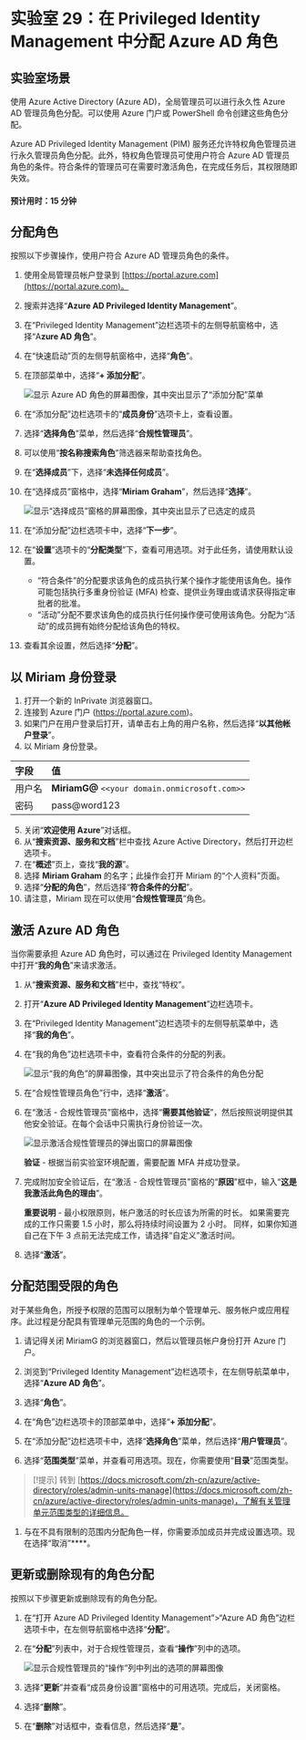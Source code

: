 ﻿---
lab:
    title: '29 - 针对 Azure AD 角色配置 Privileged Identity Management'
    learning path: '04'
    module: '模块 03 - 计划和实现特权访问'
---

# 实验室 29：在 Privileged Identity Management 中分配 Azure AD 角色

## 实验室场景

使用 Azure Active Directory (Azure AD)，全局管理员可以进行永久性 Azure AD 管理员角色分配。可以使用 Azure 门户或 PowerShell 命令创建这些角色分配。

Azure AD Privileged Identity Management (PIM) 服务还允许特权角色管理员进行永久管理员角色分配。此外，特权角色管理员可使用户符合 Azure AD 管理员角色的条件。符合条件的管理员可在需要时激活角色，在完成任务后，其权限随即失效。

#### 预计用时：15 分钟

## 分配角色

按照以下步骤操作，使用户符合 Azure AD 管理员角色的条件。

1. 使用全局管理员帐户登录到 [https://portal.azure.com](https://portal.azure.com)。

1. 搜索并选择“**Azure AD Privileged Identity Management**”。

1. 在“Privileged Identity Management”边栏选项卡的左侧导航窗格中，选择“A**zure AD 角色**”。

1. 在“快速启动”页的左侧导航窗格中，选择“**角色**”。

1. 在顶部菜单中，选择“**+ 添加分配**”。

    ![显示 Azure AD 角色的屏幕图像，其中突出显示了“添加分配”菜单](./media/lp4-mod3-pim-assign-role.png)

1. 在“添加分配”边栏选项卡的“**成员身份**”选项卡上，查看设置。

1. 选择“**选择角色**”菜单，然后选择“**合规性管理员**”。

1. 可以使用“**按名称搜索角色**”筛选器来帮助查找角色。

1. 在“**选择成员**”下，选择“**未选择任何成员**”。

1. 在“选择成员”窗格中，选择“**Miriam Graham**”，然后选择“**选择**”。

    ![显示“选择成员”窗格的屏幕图像，其中突出显示了已选定的成员](./media/lp4-mod3-pim-add-role-assignment.png)

1. 在“添加分配”边栏选项卡中，选择“**下一步**”。

1. 在“**设置**”选项卡的“**分配类型**”下，查看可用选项。对于此任务，请使用默认设置。

    - “符合条件”的分配要求该角色的成员执行某个操作才能使用该角色。操作可能包括执行多重身份验证 (MFA) 检查、提供业务理由或请求获得指定审批者的批准。
    - “活动”分配不要求该角色的成员执行任何操作便可使用该角色。分配为“活动”的成员拥有始终分配给该角色的特权。

1. 查看其余设置，然后选择“**分配**”。

## 以 Miriam 身份登录

1. 打开一个新的 InPrivate 浏览器窗口。
2. 连接到 Azure 门户 (https://portal.azure.com)。
3. 如果门户在用户登录后打开，请单击右上角的用户名称，然后选择“**以其他帐户登录**”。
4. 以 Miriam 身份登录。

| 字段 | 值 |
| :--- | :--- |
| 用户名 | **MiriamG@** `<<your domain.onmicrosoft.com>>` |
| 密码 | pass@word123 |

5. 关闭“**欢迎使用 Azure**”对话框。
6. 从“**搜索资源、服务和文档**”栏中查找 Azure Active Directory，然后打开边栏选项卡。
7. 在“**概述**”页上，查找“**我的源**”。
8. 选择 **Miriam Graham** 的名字；此操作会打开 Miriam 的“个人资料”页面。
9. 选择“**分配的角色**”，然后选择“**符合条件的分配**”。
10. 请注意，Miriam 现在可以使用“**合规性管理员**”角色。

## 激活 Azure AD 角色

当你需要承担 Azure AD 角色时，可以通过在 Privileged Identity Management 中打开“**我的角色**”来请求激活。

1. 从“**搜索资源、服务和文档**”栏中，查找“特权”。
2. 打开“**Azure AD Privileged Identity Management**”边栏选项卡。
3. 在“Privileged Identity Management”边栏选项卡的左侧导航菜单中，选择“**我的角色**”。

1. 在“我的角色”边栏选项卡中，查看符合条件的分配的列表。

    ![显示“我的角色”的屏幕图像，其中突出显示了符合条件的角色分配](./media/lp4-mod3-my-roles.png)

1. 在“合规性管理员角色”行中，选择“**激活**”。

1. 在“激活 - 合规性管理员”窗格中，选择“**需要其他验证**”，然后按照说明提供其他安全验证。在每个会话中只需执行身份验证一次。

    ![显示激活合规性管理员的弹出窗口的屏幕图像](./media/lp4-mod3-pim-activate-role.png)

    **验证** - 根据当前实验室环境配置，需要配置 MFA 并成功登录。

1. 完成附加安全验证后，在“激活 - 合规性管理员”窗格的“**原因**”框中，输入“**这是我激活此角色的理由**”。

    **重要说明** - 最小权限原则，帐户激活的时长应该为所需的时长。  如果需要完成的工作只需要 1.5 小时，那么将持续时间设置为 2 小时。  同样，如果你知道自己在下午 3 点前无法完成工作，请选择“自定义”激活时间。

1. 选择“**激活**”。

## 分配范围受限的角色

对于某些角色，所授予权限的范围可以限制为单个管理单元、服务帐户或应用程序。此过程是分配具有管理单元范围的角色的一个示例。

1. 请记得关闭 MiriamG 的浏览器窗口，然后以管理员帐户身份打开 Azure 门户。
2. 浏览到“Privileged Identity Management”边栏选项卡，在左侧导航菜单中，选择“**Azure AD 角色**”。
3. 选择“**角色**”。
4. 在“角色”边栏选项卡的顶部菜单中，选择“**+ 添加分配**”。

5. 在“添加分配”边栏选项卡中，选择“**选择角色**”菜单，然后选择“**用户管理员**”。

1. 选择“**范围类型**”菜单，并查看可用选项。现在，你需要使用“**目录**”范围类型。

>[!提示]
>转到 [https://docs.microsoft.com/zh-cn/azure/active-directory/roles/admin-units-manage](https://docs.microsoft.com/zh-cn/azure/active-directory/roles/admin-units-manage)，了解有关管理单元范围类型的详细信息。

1. 与在不具有限制的范围内分配角色一样，你需要添加成员并完成设置选项。现在选择“取消”****。

## 更新或删除现有的角色分配

按照以下步骤更新或删除现有的角色分配。

1. 在“打开 Azure AD Privileged Identity Management”>“Azure AD 角色”边栏选项卡中，在左侧导航窗格中选择“**分配**”。

1. 在“**分配**”列表中，对于合规性管理员，查看“**操作**”列中的选项。

    ![显示合规性管理员的“操作”列中列出的选项的屏幕图像](./media/lp4-mod3-pim-edit-role-assignments.png)

1. 选择“**更新**”并查看“成员身份设置”窗格中的可用选项。完成后，关闭窗格。

1. 选择“**删除**”。

1. 在“**删除**”对话框中，查看信息，然后选择“**是**”。
